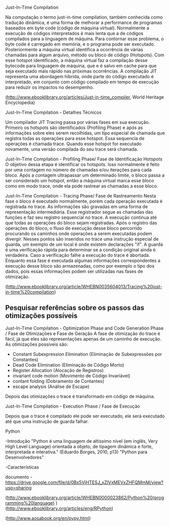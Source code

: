 Just-In-Time Compilation

Na computação o termo just-in-time compilation, também conhecida como tradução dinâmica, é uma forma de melhorar a performance de programas baseados em byte code (código de máquina virtual). Normalmente a execução de códigos interpretados é mais lenta que a de códigos compilados para a linguagem de máquina. Para contornar esse problema, o byte code é carregado em memória, e o programa pode ser executado. Posteriormente a máquina virtual identifica a ocorrência de várias chamadas para algum arquivo, método ou bloco de código (Hotspots). Com esse hotspot identificado, a máquina virtual faz a compilação desse bytecode para linguagem de máquina, que e é salvo em cache para que seja executado mais rápido nas próximas ocorrências.
A compilação JIT representa uma abordagem híbrida, onde parte do código executado é interpretado, em conjunto com código compilado em tempo de execução para reduzir os impactos no desempenho.

(http://www.ebooklibrary.org/articles/Just-in-time_compiler, World Heritage Encyclopedia)

Just-In-Time Compilation - Detalhes Técnicos

Um compilador JIT Tracing passa por várias fases em sua execução. Primeiro os hotspots são identificados (Profiling Phase) e após as informações sobre eles serem recolhidas, um tipo especial de chamada que registra todas as operações para esse hotspot. Essa sequencia de operações é chamada trace. Quando esse hotspot for executado novamente, uma versão compilada do seu trace será chamada.

Just-In-Time Compilation - Profiling Phase/ Fase de Identificação Hotspots
O objetivo dessa etapa é identificar os hotspots. Isso normalmente é feito por uma contagem no número de chamadas e/ou iterações para cada bloco. Após a contagem ultrapassar um determinado limite, o bloco passa a ser considerado um hotspot, então a máquina virtual marca esse bloco como em modo trace, onde ela pode rastrear as chamadas a esse bloco.

Just-In-Time Compilation - Tracing Phase/ Fase de Rastreamento
Nesta fase o bloco é executado normalmente, porém cada operação executada é registrada no trace. As informações são gravadas em uma forma de representação intermediária. Esse registrador segue as chamadas das funções e faz seu registro sequencial no trace. A execução continua até que todas as operações do bloco sejam registradas.
Após o registro das operações do bloco, o fluxo de execução desse bloco percorrido procurando os caminhos onde operações a serem executadas podem divergir. Nesses pontos são inseridos no trace uma instrução especial de guarda, um exemplo de um local é onde existem declarações "if". A guarda é uma verificação rápida para determinar se a condição original ainda é verdadeira. Caso a verificação falhe a execução do trace é abortada.
Enquanto essa fase é executada algumas informações correspondentes a execução desse bloco são armazenadas, como por exemplo o tipo dos dados, pois essas informações podem ser utilizadas nas fases de otimização.

(http://www.ebooklibrary.org/article/WHEBN0035604013/Tracing%20just-in-time%20compilation)

## Pesquisar referências sobre os passos das otimizações possíveis
 
Just-In-Time Compilation - Optimization Phase and Code Generation Phase / Fase de Otimizações e Fase de Geração
A fase de otimização do trace é fácil, já que eles são representações apenas de um caminho de execução.
As otimizações possíveis são:
 - Constant Subexpression Elimination (Eliminação de Subexpressões por Constantes)
 - Dead Code Elimination (Eliminação de Código Morto)
 - Register Allocation (Alocação de Registros)
 - invariant code motion (Movimento de Código Invariável)
 - contant folding (Dobramento de Contantes)
 - escape analysis (Análise de Escape)
 
Depois das otimizações o trace é transformado em código de máquina.


Just-In-Time Compilation - Execution Phase / Fase de Execução

Depois que o trace é compilado ele pode ser executado, ele será executado até que uma instrução de guarda falhar.


Python

-Introdução
"Python é uma linguagem de altíssimo nível (em inglês, Very High Level Language) orientada a objeto, de tipagem dinâmica e forte, interpretada e interativa."
(Eduardo Borges, 2010, p13) "Python para Desenvolvedores"

-Características



documento - https://drive.google.com/file/d/0Bx5VjHTESJ_xZlVxMEVxZHFQMmM/view?usp=sharing

(http://www.ebooklibrary.org/article/WHEBN0000023862/Python%20(programming%20language) )
(http://www.ebooklibrary.org/articles/eng/RPython)

(http://www.aosabook.org/en/pypy.html)